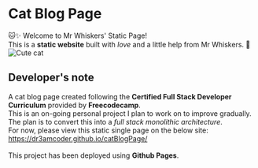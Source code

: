 # Cat Blog Page
🐱✨ Welcome to Mr Whiskers' Static Page! <br>
This is a **static website** built with *love* and a little help from Mr Whiskers. 🐾 <br>
![Cute cat](https://media4.giphy.com/media/v1.Y2lkPTc5MGI3NjExMzR5cnhnajJ1YzdvYmZsbWpnM2ZtdTc2d2RvdnZia3Q4MTZsaGY1eSZlcD12MV9pbnRlcm5hbF9naWZfYnlfaWQmY3Q9cw/8Wc02KA7SQPO6hfde0/giphy.gif)


## Developer's note
A cat blog page created following the **Certified Full Stack Developer Curriculum** provided by **Freecodecamp**. <br>
This is an on-going personal project I plan to work on to improve gradually. <br>
The plan is to convert this into a *full stack monolithic architecture*. <br>
For now, please view this static single page on the below site: <br>
https://dr3amcoder.github.io/catBlogPage/ <br>
<br>
This project has been deployed using **Github Pages**.